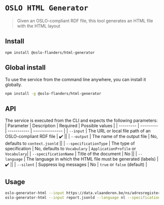 # `OSLO HTML Generator`

> Given an OSLO-compliant RDF file, this tool generates an HTML file with the HTML layout

## Install

```
npm install @oslo-flanders/html-generator
```

## Global install

To use the service from the command line anywhere, you can install it globally.

```bash
npm install -g @oslo-flanders/html-generator
```

## API

The service is executed from the CLI and expects the following parameters:
| Parameter | Description | Required | Possible values |
| --------- | --------- | ----------- | --------------- |
| `--input` | The URL or local file path of an OSLO-compliant RDF file | :heavy_check_mark: ||
| `--output` | The name of the output file | No, defaults to `context.jsonld` ||
| `--specificationType` | The type of specification | No, defaults to `Vocabulary` | `ApplicationProfile` or `Vocabulary`|
| `--specificationName` | Title of the document | No ||
| `--language` | The language in which the HTML file must be generated (labels) | :heavy_check_mark: ||
| `--silent` | Suppress log messages | No | `true` or `false` (default) |

## Usage

```bash
oslo-generator-html --input https://data.vlaanderen.be/ns/adresregister/context.jsonld --language nl
oslo-generator-html --input report.jsonld --language nl --specificationType ApplicationProfile --specificationName "OSLO-Verkeersmetingen"
```
